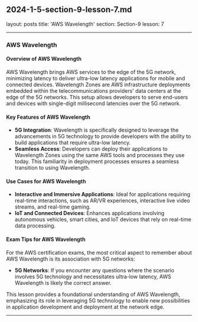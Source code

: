 ## 2024-1-5-section-9-lesson-7.md

layout: posts
title: 'AWS Wavelength'
section: Section-9
lesson: 7

---

### AWS Wavelength

#### Overview of AWS Wavelength

AWS Wavelength brings AWS services to the edge of the 5G network, minimizing latency to deliver ultra-low latency applications for mobile and connected devices. Wavelength Zones are AWS infrastructure deployments embedded within the telecommunications providers' data centers at the edge of the 5G networks. This setup allows developers to serve end-users and devices with single-digit millisecond latencies over the 5G network.

<!-- pagebreak -->

#### Key Features of AWS Wavelength

- **5G Integration**: Wavelength is specifically designed to leverage the advancements in 5G technology to provide developers with the ability to build applications that require ultra-low latency.
- **Seamless Access**: Developers can deploy their applications to Wavelength Zones using the same AWS tools and processes they use today. This familiarity in deployment processes ensures a seamless transition to using Wavelength.

<!-- pagebreak -->

#### Use Cases for AWS Wavelength

- **Interactive and Immersive Applications**: Ideal for applications requiring real-time interactions, such as AR/VR experiences, interactive live video streams, and real-time gaming.
- **IoT and Connected Devices**: Enhances applications involving autonomous vehicles, smart cities, and IoT devices that rely on real-time data processing.

<!-- pagebreak -->

#### Exam Tips for AWS Wavelength

For the AWS certification exams, the most critical aspect to remember about AWS Wavelength is its association with 5G networks:

- **5G Networks**: If you encounter any questions where the scenario involves 5G technology and necessitates ultra-low latency, AWS Wavelength is likely the correct answer.

This lesson provides a foundational understanding of AWS Wavelength, emphasizing its role in leveraging 5G technology to enable new possibilities in application development and deployment at the network edge.

---
